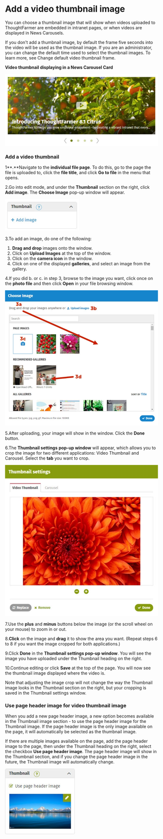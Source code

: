 # Add a video thumbnail image

You can choose a thumbnail image that will show when videos uploaded to ThoughtFarmer are embedded in intranet pages, or when videos are displayed in News Carousels.  
  
If you don't add a thumbnail image, by default the frame five seconds into the video will be used as the thumbnail image. If you are an administrator, you can change the default time used to select the thumbnail images. To learn more, see Change default video thumbnail frame.  
  
**Video thumbnail displaying in a News Carousel Card**

![](../../../.gitbook/assets/1%20%28109%29.jpg)



### Add a video thumbnail

1**.**Navigate to the **individual file page**. To do this, go to the page the file is uploaded to, click the **file title**, and click **Go to file** in the menu that opens.

2.Go into edit mode, and under the **Thumbnail** section on the right, click **Add image**. The **Choose Image** pop-up window will appear.

![](../../../.gitbook/assets/2%20%2862%29.jpg)



3.To add an image, do one of the following:

1. **Drag and drop** images onto the window.
2. Click on **Upload Images** at the top of the window.
3. Click on the **camera icon** in the window.
4. Click on one of the displayed **galleries**, and select an image from the gallery.

4.If you did b. or c. in step 3, browse to the image you want, click once on the **photo file** and then click **Open** in your file browsing window.  


![](../../../.gitbook/assets/3%20%2820%29.jpg)



5.After uploading, your image will show in the window. Click the **Done** button.

6.The **Thumbnail settings** **pop-up window** will appear, which allows you to crop the image for two different applications: Video Thumbnail and Carousel. Select the **tab** you want to crop.

![](../../../.gitbook/assets/4%20%2815%29.jpg)



7.Use the **plus** and **minus** buttons below the image \(or the scroll wheel on your mouse\) to zoom in or out.

8.**Click** on the image and **drag** it to show the area you want. \(Repeat steps 6 to 8 if you want the image cropped for both applications.\)

9.Click **Done** in the **Thumbnail settings pop-up window**. You will see the image you have uploaded under the Thumbnail heading on the right.

10.Continue editing or click **Save** at the top of the page. You will now see the thumbnail image displayed where the video is.

Note that adjusting the image crop will not change the way the Thumbnail image looks in the Thumbnail section on the right, but your cropping is saved in the Thumbnail settings window.  
 

### Use page header image for video thumbnail image

When you add a new page header image, a new option becomes available in the Thumbnail image section - to use the page header image for the Thumbnail image. If the page header image is the only image available on the page, it will automatically be selected as the thumbnail image.  
  
If there are multiple images available on the page, add the page header image to the page, then under the Thumbnail heading on the right, select the checkbox **Use page header image**. The page header image will show in the Thumbnail section, and if you change the page header image in the future, the Thumbnail image will automatically change.

![](../../../.gitbook/assets/5%20%2819%29.jpg)

